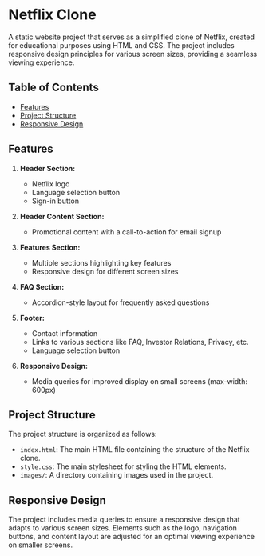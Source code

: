 # Netflix Clone

A static website project that serves as a simplified clone of Netflix, created for educational purposes using HTML and CSS. The project includes responsive design principles for various screen sizes, providing a seamless viewing experience.

## Table of Contents

- [Features](#features)
- [Project Structure](#project-structure)
- [Responsive Design](#responsive-design)

## Features

1. **Header Section:**
   - Netflix logo
   - Language selection button
   - Sign-in button

2. **Header Content Section:**
   - Promotional content with a call-to-action for email signup

3. **Features Section:**
   - Multiple sections highlighting key features
   - Responsive design for different screen sizes

4. **FAQ Section:**
   - Accordion-style layout for frequently asked questions

5. **Footer:**
   - Contact information
   - Links to various sections like FAQ, Investor Relations, Privacy, etc.
   - Language selection button

6. **Responsive Design:**
   - Media queries for improved display on small screens (max-width: 600px)

## Project Structure

The project structure is organized as follows:

- `index.html`: The main HTML file containing the structure of the Netflix clone.
- `style.css`: The main stylesheet for styling the HTML elements.
- `images/`: A directory containing images used in the project.

## Responsive Design

The project includes media queries to ensure a responsive design that adapts to various screen sizes. Elements such as the logo, navigation buttons, and content layout are adjusted for an optimal viewing experience on smaller screens.
